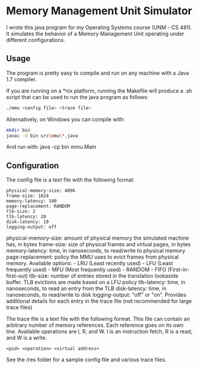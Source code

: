 # Memory Management Unit Simulator

I wrote this java program for my Operating Systems course (UNM - CS 481). It simulates the behavior of a Memory Management Unit operating under different configurations.

## Usage

The program is pretty easy to compile and run on any machine with a Java 1.7 compiler.

If you are running on a *nix platform, running the Makefile will produce a .sh script that can be used to run the java program as follows:

```bash
./mmu <config file> <trace file>
```

Alternatively, on Windows you can compile with:

```bash
mkdir bin
javac -d bin src\mmu\*.java
```

And run with:
java -cp bin mmu.Main <config file> <trace file>

## Configuration

The config file is a text file with the following format:

```
physical-memory-size: 4096
frame-size: 1024
memory-latency: 100
page-replacement: RANDOM
tlb-size: 2
tlb-latency: 20
disk-latency: 10
logging-output: off
```

physical-memory-size: amount of physical memory the simulated machine has, in bytes
frame-size: size of physical frames and virtual pages, in bytes
memory-latency: time, in nanoseconds, to read/write to physical memory
page-replacement: policy the MMU uses to evict frames from physical memory. Available options:
	- LRU (Least recently used)
	- LFU (Least frequently used)
	- MFU (Most frequently used)
	- RANDOM
	- FIFO (First-in-first-out)
tlb-size: number of entries stored in the translation lookaside buffer. TLB evictions are made based on a LFU policy
tlb-latency: time, in nanoseconds, to read an entry from the TLB
disk-latency: time, in nanoseconds, to read/write to disk
logging-output: "off" or "on". Provides additional details for each entry in the trace file (not recommended for large trace files)

The trace file is a text file with the following format. This file can contain an arbitrary number of memory references. Each reference goes on its own line.
Available operations are I, R, and W. I is an instruction fetch, R is a read, and W is a write.

```
<pid> <operation> <virtual address>
```

See the /res folder for a sample config file and various trace files.